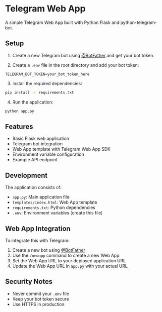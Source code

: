 # Telegram Web App

A simple Telegram Web App built with Python Flask and python-telegram-bot.

## Setup

1. Create a new Telegram bot using [@BotFather](https://t.me/botfather) and get your bot token.

2. Create a `.env` file in the root directory and add your bot token:
```
TELEGRAM_BOT_TOKEN=your_bot_token_here
```

3. Install the required dependencies:
```bash
pip install -r requirements.txt
```

4. Run the application:
```bash
python app.py
```

## Features

- Basic Flask web application
- Telegram bot integration
- Web App template with Telegram Web App SDK
- Environment variable configuration
- Example API endpoint

## Development

The application consists of:
- `app.py`: Main application file
- `templates/index.html`: Web App template
- `requirements.txt`: Python dependencies
- `.env`: Environment variables (create this file)

## Web App Integration

To integrate this with Telegram:

1. Create a new bot using [@BotFather](https://t.me/botfather)
2. Use the `/newapp` command to create a new Web App
3. Set the Web App URL to your deployed application URL
4. Update the Web App URL in `app.py` with your actual URL

## Security Notes

- Never commit your `.env` file
- Keep your bot token secure
- Use HTTPS in production 